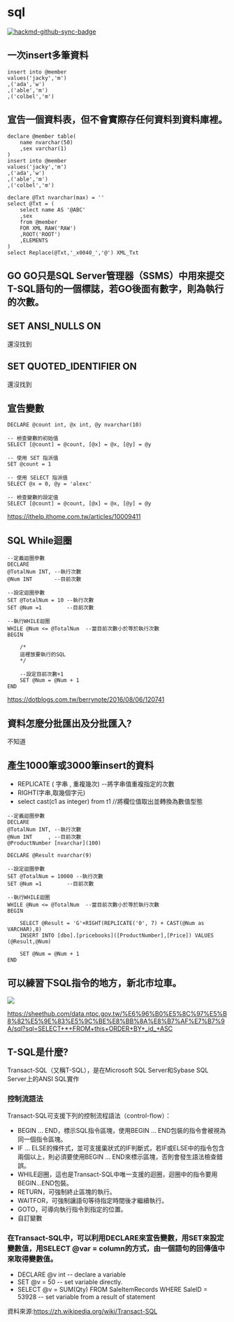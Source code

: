 # sql

[![hackmd-github-sync-badge](https://hackmd.io/_hX0TVpHQ7mZbS0yGXAffg/badge)](https://hackmd.io/_hX0TVpHQ7mZbS0yGXAffg)


## 一次insert多筆資料
```
insert into @member
values('jacky','m')
,('ada','w')
,('able','m')
,('colbel','m')
```

## 宣告一個資料表，但不會實際存任何資料到資料庫裡。
```
declare @member table(
	name nvarchar(50)
	,sex varchar(1)
)
insert into @member
values('jacky','m')
,('ada','w')
,('able','m')
,('colbel','m')

declare @Txt nvarchar(max) = ''
select @Txt = (
	select name AS '@ABC'
	,sex
	from @member 
	FOR XML RAW('RAW')
	,ROOT('ROOT')
	,ELEMENTS
)
select Replace(@Txt,'_x0040_','@') XML_Txt
```
## GO	GO只是SQL Server管理器（SSMS）中用來提交T-SQL語句的一個標誌，若GO後面有數字，則為執行的次數。

## SET ANSI_NULLS ON	
還沒找到

## SET QUOTED_IDENTIFIER ON	
還沒找到

## 宣告變數
```
DECLARE @count int, @x int, @y nvarchar(10)

-- 檢查變數的初始值
SELECT [@count] = @count, [@x] = @x, [@y] = @y

-- 使用 SET 指派值
SET @count = 1

-- 使用 SELECT 指派值
SELECT @x = 0, @y = 'alexc'

-- 檢查變數的設定值
SELECT [@count] = @count, [@x] = @x, [@y] = @y
```
https://ithelp.ithome.com.tw/articles/10009411

## SQL While迴圈
```
--定義迴圈參數
DECLARE  
@TotalNum INT, --執行次數
@Num INT       --目前次數

--設定迴圈參數
SET @TotalNum = 10 --執行次數
SET @Num =1        --目前次數 

--執行WHILE迴圈
WHILE @Num <= @TotalNum  --當目前次數小於等於執行次數
BEGIN

    /*
    這裡放要執行的SQL
    */

    --設定目前次數+1
    SET @Num = @Num + 1
END
```
https://dotblogs.com.tw/berrynote/2016/08/06/120741

## 資料怎麼分批匯出及分批匯入?
不知道

## 產生1000筆或3000筆insert的資料

- REPLICATE ( 字串 , 重複幾次)   --將字串值重複指定的次數
- RIGHT(字串,取幾個字元)
- select  cast(c1  as  integer)  from t1  //將欄位值取出並轉換為數值型態
```
--定義迴圈參數
DECLARE  
@TotalNum INT, --執行次數
@Num INT     , --目前次數
@ProductNumber [nvarchar](100) 

DECLARE @Result nvarchar(9)  
  
--設定迴圈參數
SET @TotalNum = 10000 --執行次數
SET @Num =1        --目前次數 

--執行WHILE迴圈
WHILE @Num <= @TotalNum  --當目前次數小於等於執行次數
BEGIN

    SELECT @Result = 'G'+RIGHT(REPLICATE('0', 7) + CAST(@Num as VARCHAR),8)  
	INSERT INTO [dbo].[pricebooks]([ProductNumber],[Price]) VALUES (@Result,@Num)

    SET @Num = @Num + 1
END
```

## 可以練習下SQL指令的地方，新北市垃車。

![](https://i.imgur.com/iWwVGqy.png)

https://sheethub.com/data.ntpc.gov.tw/%E6%96%B0%E5%8C%97%E5%B8%82%E5%9E%83%E5%9C%BE%E8%BB%8A%E8%B7%AF%E7%B7%9A/sql?sql=SELECT+*+FROM+this+ORDER+BY+_id_+ASC

## T-SQL是什麼?
Transact-SQL（又稱T-SQL），是在Microsoft SQL Server和Sybase SQL Server上的ANSI SQL實作

### 控制流語法
Transact-SQL可支援下列的控制流程語法（control-flow）：

- BEGIN ... END，標示SQL指令區塊，使用BEGIN ... END包裝的指令會被視為同一個指令區塊。
- IF ... ELSE的條件式，並可支援巢狀式的IF判斷式，若IF或ELSE中的指令包含兩個以上，則必須要使用BEGIN ... END來標示區塊，否則會發生語法檢查錯誤。
- WHILE迴圈，這也是Transact-SQL中唯一支援的迴圈，迴圈中的指令要用BEGIN...END包裝。
- RETURN，可強制終止區塊的執行。
- WAITFOR，可強制讓語句等待指定時間後才繼續執行。
- GOTO，可導向執行指令到指定的位置。
- 自訂變數
### 在Transact-SQL中，可以利用DECLARE來宣告變數，用SET來設定變數值，用SELECT @var = column的方式，由一個語句的回傳值中來取得變數值。

- DECLARE @v int -- declare a variable
- SET @v = 50 -- set variable directly.
- SELECT @v = SUM(Qty) FROM SaleItemRecords  WHERE SaleID = 53928 -- set variable from a result of statement

資料來源:https://zh.wikipedia.org/wiki/Transact-SQL